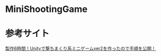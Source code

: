 MiniShootingGame
===============

# 参考サイト
[製作6時間！Unityで撃ちまくり系ミニゲームver2を作ったので手順を公開！](http://0310unity.hateblo.jp/entry/shoot_1)
